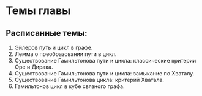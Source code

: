 # Темы главы
## Расписанные темы:
1. Эйлеров путь и цикл в графе.
2. Лемма о преобразовании пути в цикл.
3. Существование Гамильтонова пути и цикла: классические критерии Оре и Дирака.
4. Существование Гамильтонова пути и цикла: замыкание по Хваталу.
5. Существование Гамильтонова цикла: критерий Хватала.
6. Гамильтонов цикл в кубе связного графа.
